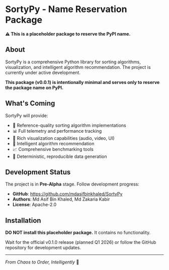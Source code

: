 # SortyPy - Name Reservation Package

**⚠️ This is a placeholder package to reserve the PyPI name.**

## About

SortyPy is a comprehensive Python library for sorting algorithms, visualization, and intelligent algorithm recommendation. The project is currently under active development.

**This package (v0.0.1) is intentionally minimal and serves only to reserve the package name on PyPI.**

## What's Coming

SortyPy will provide:
- 🔄 Reference-quality sorting algorithm implementations
- 📊 Full telemetry and performance tracking
- 🎨 Rich visualization capabilities (audio, video, UI)
- 🧠 Intelligent algorithm recommendation
- 📈 Comprehensive benchmarking tools
- 🔬 Deterministic, reproducible data generation

## Development Status

The project is in **Pre-Alpha** stage. Follow development progress:

- **GitHub**: https://github.com/mdasifbinkhaled/SortyPy
- **Authors**: Md Asif Bin Khaled, Md Zakaria Kabir
- **License**: Apache-2.0

## Installation

**DO NOT install this placeholder package.** It contains no functionality.

Wait for the official v0.1.0 release (planned Q1 2026) or follow the GitHub repository for development updates.

---

*From Chaos to Order, Intelligently* 🚀
